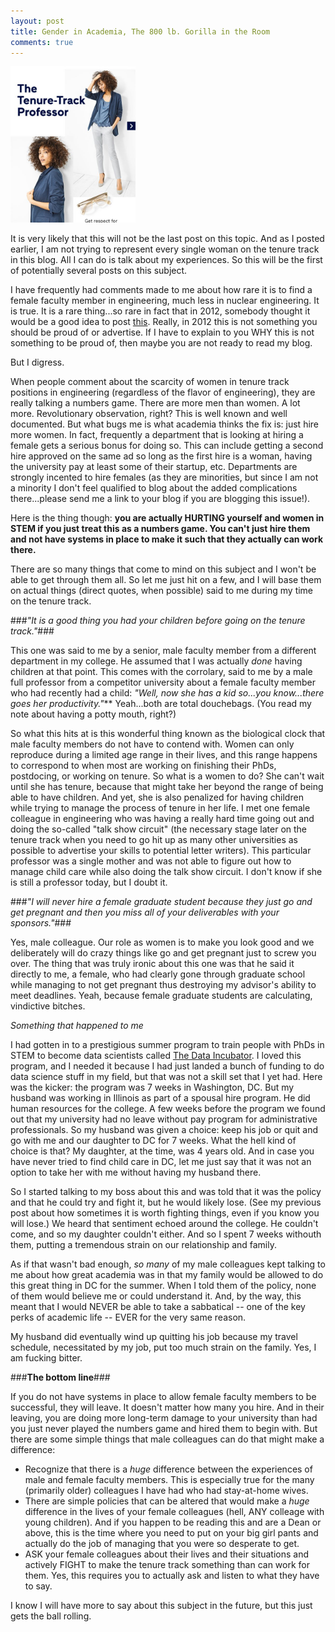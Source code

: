 ```yaml
---
layout: post
title: Gender in Academia, The 800 lb. Gorilla in the Room
comments: true
---
```




<img src="/images/femaleProfessor.jpeg" alt="femaleProfessor" style="width: 200px;"/>

It is very likely that this will not be the last post on this topic.  And as I posted earlier, I am not trying to represent every single woman on the tenure track in this blog.  All I can do is talk about my experiences.  So this will be the first of potentially several posts on this subject.

I have frequently had comments made to me about how rare it is to find a female faculty member in engineering, much less in nuclear engineering.  It is true.  It is a rare thing...so rare in fact that in 2012, somebody thought it would be a good idea to post [this](http://npre.illinois.edu/news/radiation-detection-expert-npres-first-female-faculty-member).  Really, in 2012 this is not something you should be proud of or advertise.  If I have to explain to you WHY this is not something to be proud of, then maybe you are not ready to read my blog.

But I digress.  

When people comment about the scarcity of women in tenure track positions in engineering (regardless of the flavor of engineering), they are really talking a numbers game.  There are more men than women.  A lot more.  Revolutionary observation, right?  This is well known and well documented.  But what bugs me is what academia thinks the fix is: just hire more women.  In fact, frequently a department that is looking at hiring a female gets a serious bonus for doing so.  This can include getting a second hire approved on the same ad so long as the first hire is a woman, having the university pay at least some of their startup, etc.  Departments are strongly incented to hire females (as they are minorities, but since I am not a minority I don't feel qualified to blog about the added complications there...please send me a link to your blog if you are blogging this issue!).  

Here is the thing though: **you are actually HURTING yourself and women in STEM if you just treat this as a numbers game.  You can't just hire them and not have systems in place to make it such that they actually can work there.**

There are so many things that come to mind on this subject and I won't be able to get through them all.  So let me just hit on a few, and I will base them on actual things (direct quotes, when possible) said to me during my time on the tenure track.

###*"It is a good thing you had your children before going on the tenure track."*###

This one was said to me by a senior, male faculty member from a different department in my college.  He assumed that I was actually *done* having children at that point.  This comes with the corrolary, said to me by a male full professor from a competitor university about a female faculty member who had recently had a child: *"Well, now she has a kid so...you know...there goes her productivity."***  Yeah...both are total douchebags.  (You read my note about having a potty mouth, right?)

So what this hits at is this wonderful thing known as the biological clock that male faculty members do not have to contend with.  Women can only reproduce during a limited age range in their lives, and this range happens to correspond to when most are working on finishing their PhDs, postdocing, or working on tenure.  So what is a women to do?  She can't wait until she has tenure, because that might take her beyond the range of being able to have children.  And yet, she is also penalized for having children while trying to manage the process of tenure in her life.  I met one female colleague in engineering who was having a really hard time going out and doing the so-called "talk show circuit" (the necessary stage later on the tenure track when you need to go hit up as many other universities as possible to advertise your skills to potential letter writers).  This particular professor was a single mother and was not able to figure out how to manage child care while also doing the talk show circuit.  I don't know if she is still a professor today, but I doubt it.

###*"I will never hire a female graduate student because they just go and get pregnant and then you miss all of your deliverables with your sponsors."*###

Yes, male colleague.  Our role as women is to make you look good and we deliberately will do crazy things like go and get pregnant just to screw you over.  The thing that was truly ironic about this one was that he said it directly to me, a female, who had clearly gone through graduate school while managing to not get pregnant thus destroying my advisor's ability to meet deadlines.  Yeah, because female graduate students are calculating, vindictive bitches.  

*Something that happened to me*

I had gotten in to a prestigious summer program to train people with PhDs in STEM to become data scientists called [The Data Incubator](https://www.thedataincubator.com/).  I loved this program, and I needed it because I had just landed a bunch of funding to do data science stuff in my field, but that was not a skill set that I yet had.  Here was the kicker: the program was 7 weeks in Washington, DC.  But my husband was working in Illinois as part of a spousal hire program.  He did human resources for the college.  A few weeks before the program we found out that my university had no leave without pay program for administrative professionals.  So my husband was given a choice: keep his job or quit and go with me and our daughter to DC for 7 weeks.  What the hell kind of choice is that?  My daughter, at the time, was 4 years old.  And in case you have never tried to find child care in DC, let me just say that it was not an option to take her with me without having my husband there.

So I started talking to my boss about this and was told that it was the policy and that he could try and fight it, but he would likely lose.  (See my previous post about how sometimes it is worth fighting things, even if you know you will lose.)  We heard that sentiment echoed around the college.  He couldn't come, and so my daughter couldn't either.  And so I spent 7 weeks withouth them, putting a tremendous strain on our relationship and family.

As if that wasn't bad enough, *so many* of my male colleagues kept talking to me about how great academia was in that my family would be allowed to do this great thing in DC for the summer.  When I told them of the policy, none of them would believe me or could understand it.  And, by the way, this meant that I would NEVER be able to take a sabbatical -- one of the key perks of academic life -- EVER for the very same reason.

My husband did eventually wind up quitting his job because my travel schedule, necessitated by my job, put too much strain on the family.  Yes, I am fucking bitter.

###**The bottom line**###

If you do not have systems in place to allow female faculty members to be successful, they will leave.  It doesn't matter how many you hire.  And in their leaving, you are doing more long-term damage to your university than had you just never played the numbers game and hired them to begin with.  But there are some simple things that male colleagues can do that might make a difference:

* Recognize that there is a *huge* difference between the experiences of male and female faculty members.  This is especially true for the many (primarily older) colleagues I have had who had stay-at-home wives.  
* There are simple policies that can be altered that would make a *huge* difference in the lives of your female colleagues (hell, ANY colleage with young children).  And if you happen to be reading this and are a Dean or above, this is the time where you need to put on your big girl pants and actually do the job of managing that you were so desperate to get.
* ASK your female colleagues about their lives and their situations and actively FIGHT to make the tenure track something than can work for them.  Yes, this requires you to actually ask and listen to what they have to say.

I know I will have more to say about this subject in the future, but this just gets the ball rolling.

